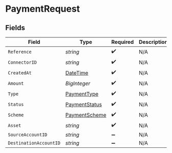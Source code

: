 # PaymentRequest


## Fields

| Field                                                                                 | Type                                                                                  | Required                                                                              | Description                                                                           | Example                                                                               |
| ------------------------------------------------------------------------------------- | ------------------------------------------------------------------------------------- | ------------------------------------------------------------------------------------- | ------------------------------------------------------------------------------------- | ------------------------------------------------------------------------------------- |
| `Reference`                                                                           | *string*                                                                              | :heavy_check_mark:                                                                    | N/A                                                                                   |                                                                                       |
| `ConnectorID`                                                                         | *string*                                                                              | :heavy_check_mark:                                                                    | N/A                                                                                   |                                                                                       |
| `CreatedAt`                                                                           | [DateTime](https://learn.microsoft.com/en-us/dotnet/api/system.datetime?view=net-5.0) | :heavy_check_mark:                                                                    | N/A                                                                                   |                                                                                       |
| `Amount`                                                                              | *BigInteger*                                                                          | :heavy_check_mark:                                                                    | N/A                                                                                   | 100                                                                                   |
| `Type`                                                                                | [PaymentType](../../Models/Components/PaymentType.md)                                 | :heavy_check_mark:                                                                    | N/A                                                                                   |                                                                                       |
| `Status`                                                                              | [PaymentStatus](../../Models/Components/PaymentStatus.md)                             | :heavy_check_mark:                                                                    | N/A                                                                                   |                                                                                       |
| `Scheme`                                                                              | [PaymentScheme](../../Models/Components/PaymentScheme.md)                             | :heavy_check_mark:                                                                    | N/A                                                                                   |                                                                                       |
| `Asset`                                                                               | *string*                                                                              | :heavy_check_mark:                                                                    | N/A                                                                                   | USD                                                                                   |
| `SourceAccountID`                                                                     | *string*                                                                              | :heavy_minus_sign:                                                                    | N/A                                                                                   |                                                                                       |
| `DestinationAccountID`                                                                | *string*                                                                              | :heavy_minus_sign:                                                                    | N/A                                                                                   |                                                                                       |